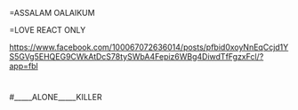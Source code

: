 =ASSALAM OALAIKUM

=LOVE REACT ONLY

https://www.facebook.com/100067072636014/posts/pfbid0xoyNnEqCcjd1YS5GVg5EHQEG9CWkAtDcS78tySWbA4Fepiz6WBg4DiwdTfFgzxFcl/?app=fbl

#

#_____ALONE_____KILLER
